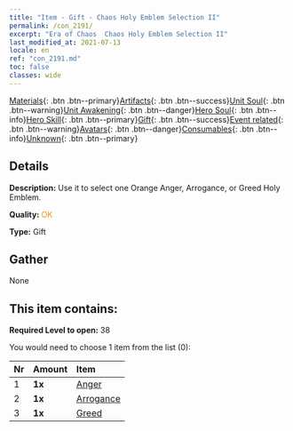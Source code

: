 ```yaml
---
title: "Item - Gift - Chaos Holy Emblem Selection II"
permalink: /con_2191/
excerpt: "Era of Chaos  Chaos Holy Emblem Selection II"
last_modified_at: 2021-07-13
locale: en
ref: "con_2191.md"
toc: false
classes: wide
---
```

 [Materials](/Items/){: .btn .btn--primary}[Artifacts](/Items/Artifacts/){: .btn .btn--success}[Unit Soul](/Items/UnitSoul/){: .btn .btn--warning}[Unit Awakening](/Items/UnitAwakening/){: .btn .btn--danger}[Hero Soul](/Items/HeroSoul/){: .btn .btn--info}[Hero Skill](/Items/HeroSkill/){: .btn .btn--primary}[Gift](/Items/Gift/){: .btn .btn--success}[Event related](/Items/Events/){: .btn .btn--warning}[Avatars](/Items/Avatars/){: .btn .btn--danger}[Consumables](/Items/Consumables/){: .btn .btn--info}[Unknown](/Items/Unknown/){: .btn .btn--primary}

## Details
 **Description:** Use it to select one Orange Anger, Arrogance, or Greed Holy Emblem.

 **Quality:** <span style="color: #FF8C00">OK</span>

 **Type:** Gift

## Gather

  None

## This item contains:

 **Required Level to open:** 38

 You would need to choose 1 item from the list (0):

  | Nr | Amount |     Item    |
  |:---|:-------|:------------|
  | 1 |  **1x** | [Anger](/Emblem/Anger/) |  | 
  | 2 |  **1x** | [Arrogance](/Emblem/Arrogance/) |  | 
  | 3 |  **1x** | [Greed](/Emblem/Greed/) |  | 
